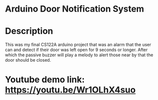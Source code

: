 # Arduino Door Notification System

# Description
  This was my final CS122A arduino project that was an alarm that the user can
  and detect if their door was left open for 9 seconds or longer. After which
  the passive buzzer will play a melody to alert those near by that the door 
  should be closed.
# Youtube demo link: https://youtu.be/Wr1OLhX4suo
